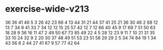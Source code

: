 # exercise-wide-v213
36
36
41
46
5
3
26
42
23
66
4
13
44
31
21
44
37
41
25
21
36
30
46
2
68
12
13
7
34
9
41
33
7
34
12
12
15
25
57
42
12
7
12
66
40
45
9
17
69
7
51
50
63
18
28
9
36
16
11
47
2
49
50
67
73
85
49
22
4
5
28
12
23
9
11
7
10
21
31
35
33
10
24
32
9
2
20
30
37
48
49
51
53
23
51
58
29
29
2
5
34
74
84
19
1
34
43
56
8
2
44
27
41
67
9
57
77
42
64
